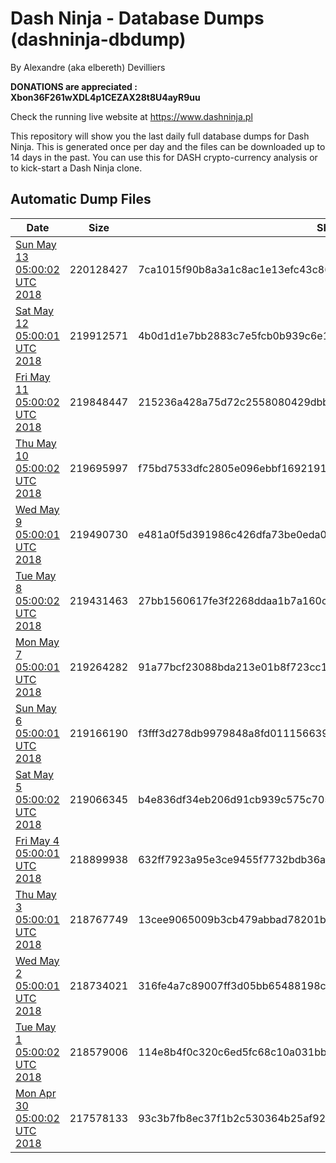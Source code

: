 # Dash Ninja - Database Dumps (dashninja-dbdump)
By Alexandre (aka elbereth) Devilliers

**DONATIONS are appreciated : Xbon36F261wXDL4p1CEZAX28t8U4ayR9uu**

Check the running live website at https://www.dashninja.pl

This repository will show you the last daily full database dumps for Dash Ninja. This is generated once per day and the files can be downloaded up to 14 days in the past.
You can use this for DASH crypto-currency analysis or to kick-start a Dash Ninja clone.


## Automatic Dump Files
| Date | Size | SHA256 |
|--|--|--|
| [Sun May 13 05:00:02 UTC 2018](https://transfer.sh/Wl0k3/dashninja-dbdump-20180513070002.tar.bz2) | 220128427 | 7ca1015f90b8a3a1c8ac1e13efc43c862e112baa592d3308b33bc588d8bae89f | 
| [Sat May 12 05:00:01 UTC 2018](https://transfer.sh/4ERlI/dashninja-dbdump-20180512070001.tar.bz2) | 219912571 | 4b0d1d1e7bb2883c7e5fcb0b939c6e10902b169432d87d2a50a35346faf0054e | 
| [Fri May 11 05:00:02 UTC 2018](https://transfer.sh/q3c7d/dashninja-dbdump-20180511070002.tar.bz2) | 219848447 | 215236a428a75d72c2558080429dbb95e1026e621b83f106064d4a1ff2dececb | 
| [Thu May 10 05:00:02 UTC 2018](https://transfer.sh/ne3Iv/dashninja-dbdump-20180510070002.tar.bz2) | 219695997 | f75bd7533dfc2805e096ebbf169219124637fa77dfec7d42663560213023d173 | 
| [Wed May  9 05:00:01 UTC 2018](https://transfer.sh/f1Hdo/dashninja-dbdump-20180509070001.tar.bz2) | 219490730 | e481a0f5d391986c426dfa73be0eda01207188148a6139429ed97c48ed418c34 | 
| [Tue May  8 05:00:02 UTC 2018](https://transfer.sh/EXslh/dashninja-dbdump-20180508070002.tar.bz2) | 219431463 | 27bb1560617fe3f2268ddaa1b7a160c3f988060310524ffcf76b731f3048787d | 
| [Mon May  7 05:00:01 UTC 2018](https://transfer.sh/y671h/dashninja-dbdump-20180507070001.tar.bz2) | 219264282 | 91a77bcf23088bda213e01b8f723cc145fd79326545bc43303b4766624ff97f5 | 
| [Sun May  6 05:00:01 UTC 2018](https://transfer.sh/40lEz/dashninja-dbdump-20180506070001.tar.bz2) | 219166190 | f3fff3d278db9979848a8fd0111566399d14c83db039ea80da7ff01b70a5f71c | 
| [Sat May  5 05:00:02 UTC 2018](https://transfer.sh/MXH0Z/dashninja-dbdump-20180505070002.tar.bz2) | 219066345 | b4e836df34eb206d91cb939c575c705815ff7ff551c2db93b6d653f4a452c61f | 
| [Fri May  4 05:00:01 UTC 2018](https://transfer.sh/HHjS3/dashninja-dbdump-20180504070001.tar.bz2) | 218899938 | 632ff7923a95e3ce9455f7732bdb36a751eb1c37f5651a8ce47bf5e00a7e7bdb | 
| [Thu May  3 05:00:01 UTC 2018](https://transfer.sh/Ssj1/dashninja-dbdump-20180503070001.tar.bz2) | 218767749 | 13cee9065009b3cb479abbad78201b74de41d935af523ee53a03b22c5477f319 | 
| [Wed May  2 05:00:01 UTC 2018](https://transfer.sh/qyXCV/dashninja-dbdump-20180502070001.tar.bz2) | 218734021 | 316fe4a7c89007ff3d05bb65488198cacb2ed0949f97e54355cec5934d312611 | 
| [Tue May  1 05:00:02 UTC 2018](https://transfer.sh/yJVQZ/dashninja-dbdump-20180501070002.tar.bz2) | 218579006 | 114e8b4f0c320c6ed5fc68c10a031bbf79764b13ea314d244f1d5d722131e5e3 | 
| [Mon Apr 30 05:00:02 UTC 2018](https://transfer.sh/mV5zz/dashninja-dbdump-20180430070001.tar.bz2) | 217578133 | 93c3b7fb8ec37f1b2c530364b25af924a04b1032c671abf17b025a0b11b74edc | 
